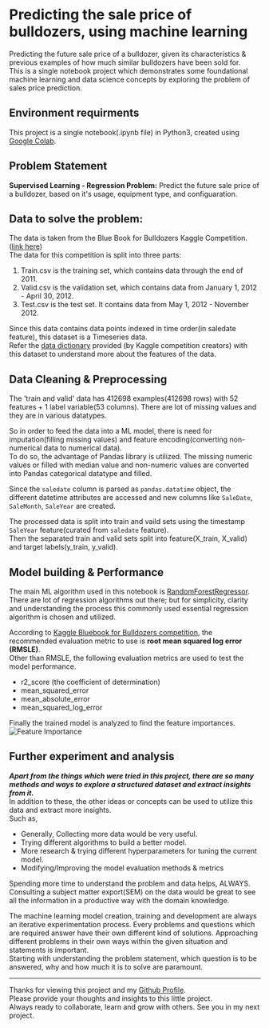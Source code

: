 # Predicting the sale price of bulldozers, using machine learning

Predicting the future sale price of a bulldozer, given its characteristics & previous examples of how much similar bulldozers have been sold for.  
This is a single notebook project which demonstrates some foundational machine learning and data science concepts by exploring the problem of sales price prediction.  

## Environment requirments

This project is a single notebook(.ipynb file) in Python3, created using [Google Colab](https://research.google.com/colaboratory/).  

## Problem Statement

**Supervised Learning - Regression Problem:** Predict the future sale price of a bulldozer, based on it's usage, equipment type, and configuaration.  

## Data to solve the problem:

The data is taken from the Blue Book for Bulldozers Kaggle Competition.([link here](https://www.kaggle.com/c/bluebook-for-bulldozers/data))  
The data for this competition is split into three parts:
1. Train.csv is the training set, which contains data through the end of 2011.
2. Valid.csv is the validation set, which contains data from January 1, 2012 - April 30, 2012.
3. Test.csv is the test set. It contains data from May 1, 2012 - November 2012.  

Since this data contains data points indexed in time order(in saledate feature), this dataset is a Timeseries data.  
Refer the [data dictionary](https://github.com/kdineshchitra/predicting-the-sale-price-of-bulldozers/blob/master/Data%20Dictionary.csv) provided (by Kaggle competition creators) with this dataset to understand more about the features of the data.  

## Data Cleaning & Preprocessing

The 'train and valid' data has 412698 examples(412698 rows) with 52 features + 1 label variable(53 columns). There are lot of missing values and they are in various datatypes.  

So in order to feed the data into a ML model, there is need for imputation(filling missing values) and feature encoding(converting non-numerical data to numerical data).  
To do so, the advantage of Pandas library is utilized. The missing numeric values or filled with median value and non-numeric values are converted into Pandas categorical datatype and filled.  

Since the `saledate` column is parsed as `pandas.datatime` object, the different datetime attributes are accessed and new columns like `SaleDate`, `SaleMonth`, `SaleYear` are created.  

The processed data is split into train and vaild sets using the timestamp `SaleYear` feature(curated from `saledate` feature).  
Then the separated train and valid sets split into feature(X_train, X_valid) and target labels(y_train, y_valid).  

## Model building & Performance

The main ML algorithm used in this notebook is [RandomForestRegressor](https://scikit-learn.org/stable/modules/generated/sklearn.ensemble.RandomForestRegressor.html).  
There are lot of regression algorithms out there; but for simplicity, clarity and understanding the process this commonly used essential regression algorithm is chosen and utilized.  

According to [Kaggle Bluebook for Bulldozers competition](https://www.kaggle.com/c/bluebook-for-bulldozers/overview/evaluation), the recommended evaluation metric to use is **root mean squared log error (RMSLE)**.  
Other than RMSLE, the following evaluation metrics are used to test the model performance.  
- r2_score (the coefficient of determination)
- mean_squared_error
- mean_absolute_error
- mean_squared_log_error  

Finally the trained model is analyzed to find the feature importances.  
<img src="images/Feature Importance.png" alt="Feature Importance" />  

## Further experiment and analysis

***Apart from the things which were tried in this project, there are so many methods and ways to explore a structured dataset and extract insights from it.***  
In addition to these, the other ideas or concepts can be used to utilize this data and extract more insights.  
Such as,  

- Generally, Collecting more data would be very useful.
- Trying different algorithms to build a better model.
- More research & trying different hyperparameters for tuning the current model.
- Modifying/Improving the model evaluation methods & metrics

Spending more time to understand the problem and data helps, ALWAYS.  
Consulting a subject matter export(SEM) on the data would be great to see all the information in a productive way with the domain knowledge.  

The machine learning model creation, training and development are always an iterative experimentation process. Every problems and questions which are required answer have their own different kind of solutions. Approaching different problems in their own ways within the given situation and statements is important.  
Starting with understanding the problem statement, which question is to be answered, why and how much it is to solve are paramount.  

---
Thanks for viewing this project and my [Github Profile](https://github.com/kdineshchitra).  
Please provide your thoughts and insights to this little project.  
Always ready to collaborate, learn and grow with others. See you in my next project.

